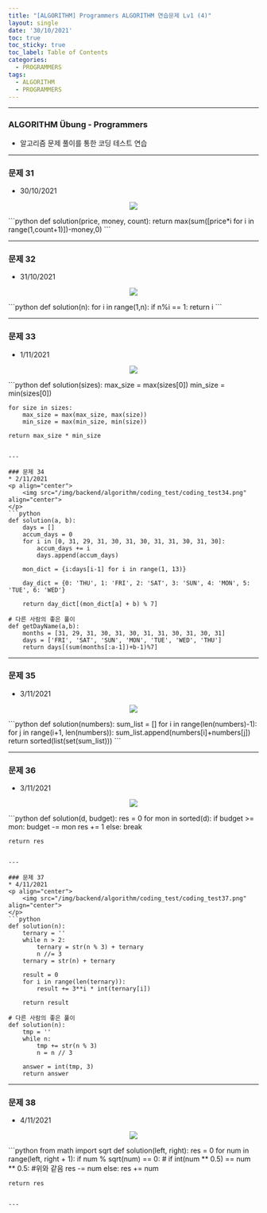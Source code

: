 ```yaml
---
title: "[ALGORITHM] Programmers ALGORITHM 연습문제 Lv1 (4)"
layout: single
date: '30/10/2021'
toc: true
toc_sticky: true
toc_label: Table of Contents
categories:
  - PROGRAMMERS
tags:
  - ALGORITHM
  - PROGRAMMERS
---
```


---
### ALGORITHM Übung - Programmers
* 알고리즘 문제 풀이를 통한 코딩 테스트 연습

---

### 문제 31
* 30/10/2021
<p align="center">
    <img src="/img/backend/algorithm/coding_test/coding_test31.png" align="center">
</p>
```python
def solution(price, money, count):
    return max(sum([price*i for i in range(1,count+1)])-money,0)
```

---

### 문제 32
* 31/10/2021
<p align="center">
    <img src="/img/backend/algorithm/coding_test/coding_test32.png" align="center">
</p>
```python
def solution(n):
    for i in range(1,n):
        if n%i == 1:
            return i
```

---

### 문제 33
* 1/11/2021
<p align="center">
    <img src="/img/backend/algorithm/coding_test/coding_test33.png" align="center">
</p>
```python
def solution(sizes):
    max_size = max(sizes[0])
    min_size = min(sizes[0])
    
    for size in sizes:
        max_size = max(max_size, max(size))
        min_size = max(min_size, min(size))
        
    return max_size * min_size
```

---

### 문제 34
* 2/11/2021
<p align="center">
    <img src="/img/backend/algorithm/coding_test/coding_test34.png" align="center">
</p>
```python
def solution(a, b):
    days = []
    accum_days = 0
    for i in [0, 31, 29, 31, 30, 31, 30, 31, 31, 30, 31, 30]:
        accum_days += i
        days.append(accum_days)

    mon_dict = {i:days[i-1] for i in range(1, 13)}

    day_dict = {0: 'THU', 1: 'FRI', 2: 'SAT', 3: 'SUN', 4: 'MON', 5: 'TUE', 6: 'WED'}

    return day_dict[(mon_dict[a] + b) % 7]

# 다른 사람의 좋은 풀이
def getDayName(a,b):
    months = [31, 29, 31, 30, 31, 30, 31, 31, 30, 31, 30, 31]
    days = ['FRI', 'SAT', 'SUN', 'MON', 'TUE', 'WED', 'THU']
    return days[(sum(months[:a-1])+b-1)%7]
```

---

### 문제 35
* 3/11/2021
<p align="center">
    <img src="/img/backend/algorithm/coding_test/coding_test35.png" align="center">
</p>
```python
def solution(numbers):
    sum_list = []
    for i in range(len(numbers)-1):
        for j in range(i+1, len(numbers)):
            sum_list.append(numbers[i]+numbers[j])
    return sorted(list(set(sum_list)))
```

---

### 문제 36
* 3/11/2021
<p align="center">
    <img src="/img/backend/algorithm/coding_test/coding_test36.png" align="center">
</p>
```python
def solution(d, budget):
    res = 0
    for mon in sorted(d):
        if budget >= mon:
            budget -= mon
            res += 1
        else:
            break
    
    return res
```

---

### 문제 37
* 4/11/2021
<p align="center">
    <img src="/img/backend/algorithm/coding_test/coding_test37.png" align="center">
</p>
```python
def solution(n):
    ternary = ''
    while n > 2:
        ternary = str(n % 3) + ternary
        n //= 3
    ternary = str(n) + ternary

    result = 0
    for i in range(len(ternary)):
        result += 3**i * int(ternary[i])

    return result

# 다른 사람의 좋은 풀이
def solution(n):
    tmp = ''
    while n:
        tmp += str(n % 3)
        n = n // 3

    answer = int(tmp, 3)
    return answer
```

---

### 문제 38
* 4/11/2021
<p align="center">
    <img src="/img/backend/algorithm/coding_test/coding_test38.png" align="center">
</p>
```python
from math import sqrt
def solution(left, right):
    res = 0
    for num in range(left, right + 1):
        if num % sqrt(num) == 0:
        # if int(num ** 0.5) == num ** 0.5: #위와 같음
                res -= num
            else:
                res += num

    return res
```

---
